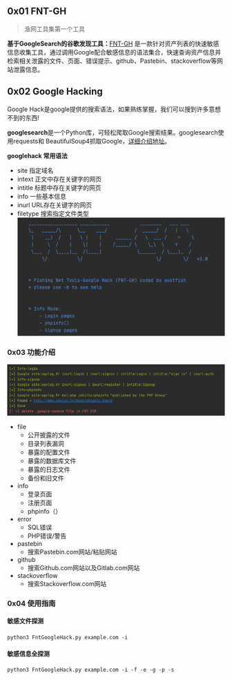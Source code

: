 ## 0x01 FNT-GH
> 渔网工具集第一个工具

**基于GoogleSearch的谷歌发现工具：**[FNT-GH](https://github.com/austfish/FNT-GH "FNT-GH")
是一款针对资产列表的快速敏感信息收集工具，通过调用Google配合敏感信息的语法集合，快速查询资产信息并检索相关泄露的文件、页面、错误提示、github、Pastebin、stackoverflow等网站泄露信息。

## 0x02 Google Hacking
Google Hack是google提供的搜索语法，如果熟练掌握，我们可以搜到许多意想不到的东西!

**googlesearch**是一个Python库，可轻松爬取Google搜索结果。googlesearch使用requests和
BeautifulSoup4抓取Google，[详细介绍地址](https://www.xugj520.cn/archives/googlesearch.html "详细介绍地址")。


**googlehack 常用语法**
- site       指定域名
- intext   正文中存在关键字的网页
- intitle   标题中存在关键字的网页
- info      一些基本信息
- inurl    URL存在关键字的网页
- filetype 搜索指定文件类型
![image](https://github.com/austfish/FNT-GH/blob/main/images/banner.png)

### 0x03 功能介绍
![image](https://github.com/austfish/FNT-GH/blob/main/images/run.png)
- file
	- 公开披露的文件
	- 目录列表漏洞
	- 暴露的配置文件
	- 暴露的数据库文件
	- 暴露的日志文件
	- 备份和旧文件
- info
	- 登录页面
	- 注册页面
	- phpinfo（）
- error
	- SQL错误
	- PHP错误/警告
- pastebin
	- 搜索Pastebin.com网站/粘贴网站
- github
	- 搜索Github.com网站以及Gitlab.com网站
- stackoverflow
	- 搜索Stackoverflow.com网站

### 0x04 使用指南
#### 敏感文件探测
`python3 FntGoogleHack.py example.com -i `

#### 敏感信息全探测
`python3 FntGoogleHack.py example.com -i -f -e -g -p -s`
